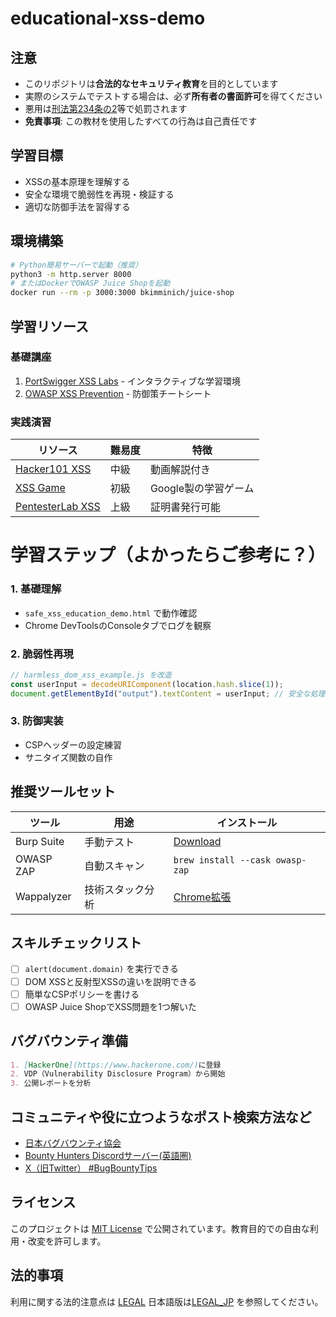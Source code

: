 # educational-xss-demo

##  注意
- このリポジトリは**合法的なセキュリティ教育**を目的としています
- 実際のシステムでテストする場合は、必ず**所有者の書面許可**を得てください
- 悪用は[刑法第234条の2](https://elaws.e-gov.go.jp/document?lawid=140AC0000000045)等で処罰されます
- **免責事項**: この教材を使用したすべての行為は自己責任です

##  学習目標
- XSSの基本原理を理解する
- 安全な環境で脆弱性を再現・検証する
- 適切な防御手法を習得する

##  環境構築
```bash
# Python簡易サーバーで起動（推奨）
python3 -m http.server 8000
# またはDockerでOWASP Juice Shopを起動
docker run --rm -p 3000:3000 bkimminich/juice-shop
```

##  学習リソース
### 基礎講座
1. [PortSwigger XSS Labs](https://portswigger.net/web-security/cross-site-scripting) - インタラクティブな学習環境
2. [OWASP XSS Prevention](https://cheatsheetseries.owasp.org/cheatsheets/Cross_Site_Scripting_Prevention_Cheat_Sheet.html) - 防御策チートシート

### 実践演習
| リソース | 難易度 | 特徴 |
|---------|--------|------|
| [Hacker101 XSS](https://www.hacker101.com/sessions/xss) | 中級 | 動画解説付き |
| [XSS Game](https://xss-game.appspot.com) | 初級 | Google製の学習ゲーム |
| [PentesterLab XSS](https://pentesterlab.com/exercises/xss/) | 上級 | 証明書発行可能 |

#  学習ステップ（よかったらご参考に？）

### 1. 基礎理解
- `safe_xss_education_demo.html` で動作確認
- Chrome DevToolsのConsoleタブでログを観察

### 2. 脆弱性再現
```javascript
// harmless_dom_xss_example.js を改造
const userInput = decodeURIComponent(location.hash.slice(1));
document.getElementById("output").textContent = userInput; // 安全な処理に変更
```

### 3. 防御実装
- CSPヘッダーの設定練習
- サニタイズ関数の自作

##  推奨ツールセット
| ツール | 用途 | インストール |
|-------|------|-------------|
| Burp Suite | 手動テスト | [Download](https://portswigger.net/burp/communitydownload) |
| OWASP ZAP | 自動スキャン | `brew install --cask owasp-zap` |
| Wappalyzer | 技術スタック分析 | [Chrome拡張](https://www.wappalyzer.com/) |

##  スキルチェックリスト
- [ ] `alert(document.domain)` を実行できる
- [ ] DOM XSSと反射型XSSの違いを説明できる
- [ ] 簡単なCSPポリシーを書ける
- [ ] OWASP Juice ShopでXSS問題を1つ解いた

##  バグバウンティ準備
```markdown
1. [HackerOne](https://www.hackerone.com/)に登録
2. VDP（Vulnerability Disclosure Program）から開始
3. 公開レポートを分析
```

##  コミュニティや役に立つようなポスト検索方法など
- [日本バグバウンティ協会](https://bugbounty.jp/)
- [Bounty Hunters Discordサーバー(英語圏)](https://discord.com/invite/bugbounty)
- [X（旧Twitter） #BugBountyTips](https://x.com/hashtag/BugBountyTips)

##  ライセンス
このプロジェクトは [MIT License](LICENSE) で公開されています。教育目的での自由な利用・改変を許可します。

## 法的事項
利用に関する法的注意点は [LEGAL](LEGAL/LEGAL.md) 日本語版は[LEGAL_JP](LEGAL/LEGAL_JP.md) を参照してください。
